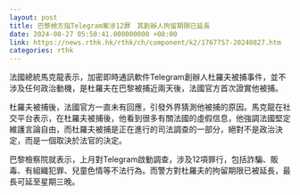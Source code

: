 ```yaml
---
layout: post
title: 巴黎檢方指Telegram案涉12罪　其創辦人拘留期限已延長
date: 2024-08-27 05:50:41.000000000 +08:00
link: https://news.rthk.hk/rthk/ch/component/k2/1767757-20240827.htm
categories: rthk
---
```


法國總統馬克龍表示，加密即時通訊軟件Telegram創辦人杜羅夫被捕事件，並不涉及任何政治動機，是杜羅夫在巴黎被捕近兩天後，法國官方首次證實他被捕。

杜羅夫被捕後，法國官方一直未有回應，引發外界猜測他被捕的原因。馬克龍在社交平台表示，在杜羅夫被捕後，他看到很多有關法國的虛假信息，他強調法國堅定維護言論自由，而杜羅夫被捕是正在進行的司法調查的一部分，絕對不是政治決定，而是一個取決於法官的決定。

巴黎檢察院就表示，上月對Telegram啟動調查，涉及12項罪行，包括詐騙、販毒、有組織犯罪、兒童色情等不法行為。而警方對杜羅夫的拘留期限已被延長，最長可延至星期三晚。
